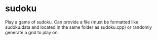 # sudoku

Play a game of sudoku. Can provide a file (must be formatted like sudoku.data and located in the same folder as sudoku.cpp) or randomly generate a grid to play on.
